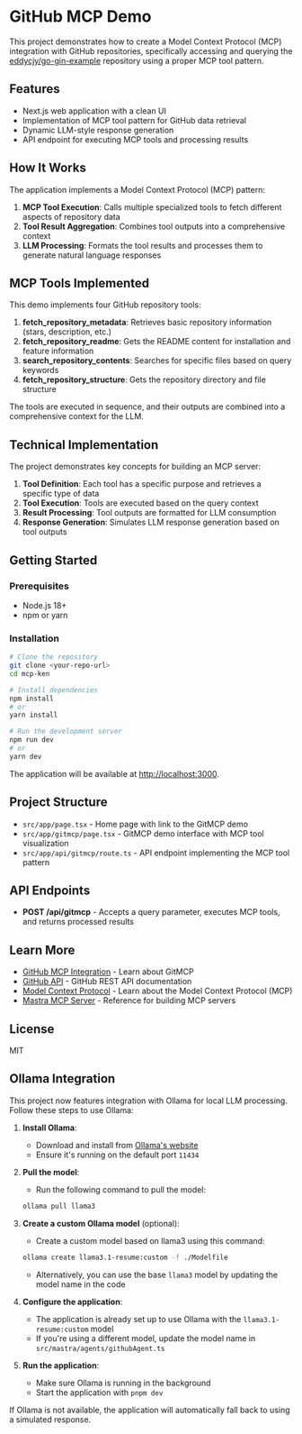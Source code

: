 # GitHub MCP Demo

This project demonstrates how to create a Model Context Protocol (MCP) integration with GitHub repositories, specifically accessing and querying the [eddycjy/go-gin-example](https://github.com/eddycjy/go-gin-example) repository using a proper MCP tool pattern.

## Features

- Next.js web application with a clean UI
- Implementation of MCP tool pattern for GitHub data retrieval
- Dynamic LLM-style response generation
- API endpoint for executing MCP tools and processing results

## How It Works

The application implements a Model Context Protocol (MCP) pattern:

1. **MCP Tool Execution**: Calls multiple specialized tools to fetch different aspects of repository data
2. **Tool Result Aggregation**: Combines tool outputs into a comprehensive context
3. **LLM Processing**: Formats the tool results and processes them to generate natural language responses

## MCP Tools Implemented

This demo implements four GitHub repository tools:

1. **fetch_repository_metadata**: Retrieves basic repository information (stars, description, etc.)
2. **fetch_repository_readme**: Gets the README content for installation and feature information
3. **search_repository_contents**: Searches for specific files based on query keywords
4. **fetch_repository_structure**: Gets the repository directory and file structure

The tools are executed in sequence, and their outputs are combined into a comprehensive context for the LLM.

## Technical Implementation

The project demonstrates key concepts for building an MCP server:

1. **Tool Definition**: Each tool has a specific purpose and retrieves a specific type of data
2. **Tool Execution**: Tools are executed based on the query context
3. **Result Processing**: Tool outputs are formatted for LLM consumption
4. **Response Generation**: Simulates LLM response generation based on tool outputs

## Getting Started

### Prerequisites

- Node.js 18+
- npm or yarn

### Installation

```bash
# Clone the repository
git clone <your-repo-url>
cd mcp-ken

# Install dependencies
npm install
# or
yarn install

# Run the development server
npm run dev
# or
yarn dev
```

The application will be available at [http://localhost:3000](http://localhost:3000).

## Project Structure

- `src/app/page.tsx` - Home page with link to the GitMCP demo
- `src/app/gitmcp/page.tsx` - GitMCP demo interface with MCP tool visualization
- `src/app/api/gitmcp/route.ts` - API endpoint implementing the MCP tool pattern

## API Endpoints

- **POST /api/gitmcp** - Accepts a query parameter, executes MCP tools, and returns processed results

## Learn More

- [GitHub MCP Integration](https://gitmcp.io/) - Learn about GitMCP
- [GitHub API](https://docs.github.com/en/rest) - GitHub REST API documentation
- [Model Context Protocol](https://docs.anthropic.com/en/docs/agents-and-tools/mcp) - Learn about the Model Context Protocol (MCP)
- [Mastra MCP Server](https://docs.mastra.ai/reference/tools/mcp-server) - Reference for building MCP servers

## License

MIT

## Ollama Integration

This project now features integration with Ollama for local LLM processing. Follow these steps to use Ollama:

1. **Install Ollama**:

   - Download and install from [Ollama's website](https://ollama.ai/download)
   - Ensure it's running on the default port `11434`

2. **Pull the model**:

   - Run the following command to pull the model:

   ```bash
   ollama pull llama3
   ```

3. **Create a custom Ollama model** (optional):

   - Create a custom model based on llama3 using this command:

   ```bash
   ollama create llama3.1-resume:custom -f ./Modelfile
   ```

   - Alternatively, you can use the base `llama3` model by updating the model name in the code

4. **Configure the application**:

   - The application is already set up to use Ollama with the `llama3.1-resume:custom` model
   - If you're using a different model, update the model name in `src/mastra/agents/githubAgent.ts`

5. **Run the application**:
   - Make sure Ollama is running in the background
   - Start the application with `pnpm dev`

If Ollama is not available, the application will automatically fall back to using a simulated response.
